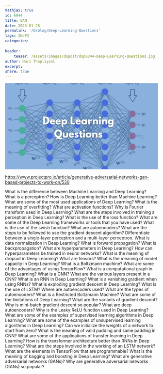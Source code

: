 ```yaml
---
mathjax: true
id: 6044
title: GAN 
date: 2023-01-28
permalink: '/dsblog/Deep-Learning-Questions'
tags: [NLP] 
categories: 

header:
    teaser: /assets/images/dspost/dsp6044-Deep-Learning-Questions.jpg
author: Hari Thapliyaal 
excerpt:
share: true 
---
```


![Deep-Learning-Questions](/assets/images/dspost/dsp6044-Deep-Learning-Questions.jpg)


https://www.projectpro.io/article/generative-adversarial-networks-gan-based-projects-to-work-on/530

What is the difference between Machine Learning and Deep Learning?
What is a perceptron?
How is Deep Learning better than Machine Learning?
What are some of the most used applications of Deep Learning?
What is the meaning of overfitting?
What are activation functions?
Why is Fourier transform used in Deep Learning?
What are the steps involved in training a perception in Deep Learning?
What is the use of the loss function?
What are some of the Deep Learning frameworks or tools that you have used?
What is the use of the swish function?
What are autoencoders?
What are the steps to be followed to use the gradient descent algorithm?
Differentiate between a single-layer perceptron and a multi-layer perceptron.
What is data normalization in Deep Learning?
What is forward propagation?
What is backpropagation?
What are hyperparameters in Deep Learning?
How can hyperparameters be trained in neural networks?
What is the meaning of dropout in Deep Learning?
What are tensors?
What is the meaning of model capacity in Deep Learning?
What is a Boltzmann machine?
What are some of the advantages of using TensorFlow?
What is a computational graph in Deep Learning?
What is a CNN?
What are the various layers present in a CNN?
What is an RNN in Deep Learning?
What is a vanishing gradient when using RNNs?
What is exploding gradient descent in Deep Learning?
What is the use of LSTM?
Where are autoencoders used?
What are the types of autoencoders?
What is a Restricted Boltzmann Machine?
What are some of the limitations of Deep Learning?
What are the variants of gradient descent?
Why is mini-batch gradient descent so popular?
What are deep autoencoders?
Why is the Leaky ReLU function used in Deep Learning?
What are some of the examples of supervised learning algorithms in Deep Learning?
What are some of the examples of unsupervised learning algorithms in Deep Learning?
Can we initialize the weights of a network to start from zero?
What is the meaning of valid padding and same padding in CNN?
What are some of the applications of transfer learning in Deep Learning?
How is the transformer architecture better than RNNs in Deep Learning?
What are the steps involved in the working of an LSTM network?
What are the elements in TensorFlow that are programmable?
What is the meaning of bagging and boosting in Deep Learning?
What are generative adversarial networks (GANs)?
Why are generative adversarial networks (GANs) so popular?